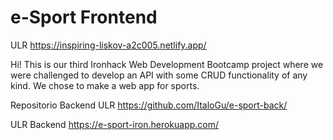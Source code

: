 # e-Sport Frontend

ULR https://inspiring-liskov-a2c005.netlify.app/ 

Hi! This is our third Ironhack Web Development Bootcamp project where we were challenged to develop an API with some CRUD functionality of any kind. We chose to make a web app for sports.


Repositorio Backend ULR https://github.com/ItaloGu/e-sport-back/

ULR Backend https://e-sport-iron.herokuapp.com/

